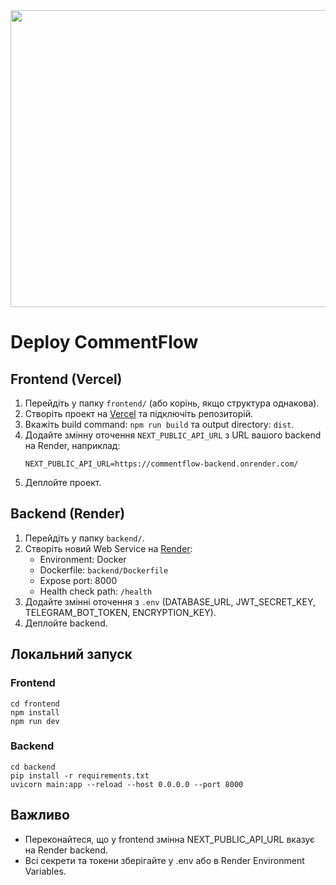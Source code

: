 <div align="center">
<img width="1200" height="475" alt="GHBanner" src="https://github.com/user-attachments/assets/0aa67016-6eaf-458a-adb2-6e31a0763ed6" />
</div>


# Deploy CommentFlow

## Frontend (Vercel)

1. Перейдіть у папку `frontend/` (або корінь, якщо структура однакова).
2. Створіть проект на [Vercel](https://vercel.com/) та підключіть репозиторій.
3. Вкажіть build command: `npm run build` та output directory: `dist`.
4. Додайте змінну оточення `NEXT_PUBLIC_API_URL` з URL вашого backend на Render, наприклад:
   ```
   NEXT_PUBLIC_API_URL=https://commentflow-backend.onrender.com/
   ```
5. Деплойте проект.

## Backend (Render)

1. Перейдіть у папку `backend/`.
2. Створіть новий Web Service на [Render](https://render.com/):
   - Environment: Docker
   - Dockerfile: `backend/Dockerfile`
   - Expose port: 8000
   - Health check path: `/health`
3. Додайте змінні оточення з `.env` (DATABASE_URL, JWT_SECRET_KEY, TELEGRAM_BOT_TOKEN, ENCRYPTION_KEY).
4. Деплойте backend.

## Локальний запуск

### Frontend
```
cd frontend
npm install
npm run dev
```

### Backend
```
cd backend
pip install -r requirements.txt
uvicorn main:app --reload --host 0.0.0.0 --port 8000
```

## Важливо
- Переконайтеся, що у frontend змінна NEXT_PUBLIC_API_URL вказує на Render backend.
- Всі секрети та токени зберігайте у .env або в Render Environment Variables.
